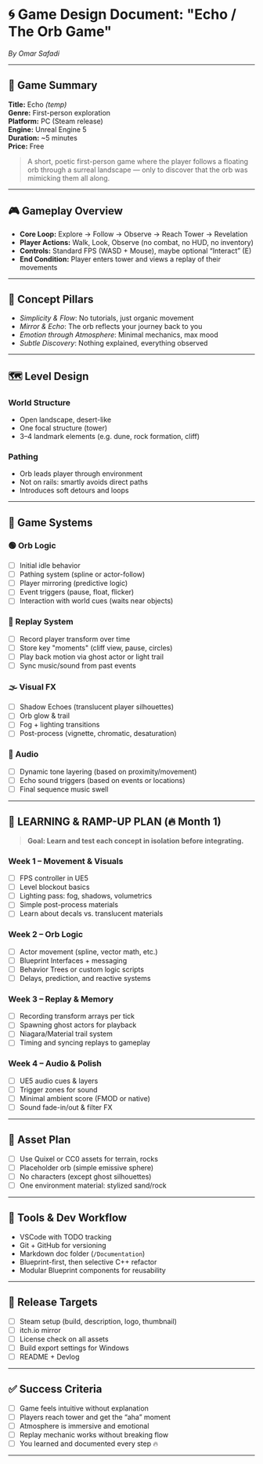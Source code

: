 # 🌀 Game Design Document: "Echo / The Orb Game"

_By Omar Safadi_

---

## 📖 Game Summary

**Title:** Echo _(temp)_  
**Genre:** First-person exploration  
**Platform:** PC (Steam release)  
**Engine:** Unreal Engine 5  
**Duration:** ~5 minutes  
**Price:** Free

> A short, poetic first-person game where the player follows a floating orb through a surreal landscape — only to discover that the orb was mimicking them all along.

---

## 🎮 Gameplay Overview

- **Core Loop:** Explore → Follow → Observe → Reach Tower → Revelation
- **Player Actions:** Walk, Look, Observe (no combat, no HUD, no inventory)
- **Controls:** Standard FPS (WASD + Mouse), maybe optional “Interact” (E)
- **End Condition:** Player enters tower and views a replay of their movements

---

## 🧠 Concept Pillars

- _Simplicity & Flow_: No tutorials, just organic movement
- _Mirror & Echo_: The orb reflects your journey back to you
- _Emotion through Atmosphere_: Minimal mechanics, max mood
- _Subtle Discovery_: Nothing explained, everything observed

---

## 🗺️ Level Design

### World Structure

- Open landscape, desert-like
- One focal structure (tower)
- 3–4 landmark elements (e.g. dune, rock formation, cliff)

### Pathing

- Orb leads player through environment
- Not on rails: smartly avoids direct paths
- Introduces soft detours and loops

---

## 🧩 Game Systems

### 🟢 Orb Logic

- [ ] Initial idle behavior
- [ ] Pathing system (spline or actor-follow)
- [ ] Player mirroring (predictive logic)
- [ ] Event triggers (pause, float, flicker)
- [ ] Interaction with world cues (waits near objects)

### 🎥 Replay System

- [ ] Record player transform over time
- [ ] Store key "moments" (cliff view, pause, circles)
- [ ] Play back motion via ghost actor or light trail
- [ ] Sync music/sound from past events

### 🌫️ Visual FX

- [ ] Shadow Echoes (translucent player silhouettes)
- [ ] Orb glow & trail
- [ ] Fog + lighting transitions
- [ ] Post-process (vignette, chromatic, desaturation)

### 🎵 Audio

- [ ] Dynamic tone layering (based on proximity/movement)
- [ ] Echo sound triggers (based on events or locations)
- [ ] Final sequence music swell

---

## 🧪 LEARNING & RAMP-UP PLAN (🔥 Month 1)

> **Goal: Learn and test each concept in isolation before integrating.**

### Week 1 – Movement & Visuals

- [ ] FPS controller in UE5
- [ ] Level blockout basics
- [ ] Lighting pass: fog, shadows, volumetrics
- [ ] Simple post-process materials
- [ ] Learn about decals vs. translucent materials

### Week 2 – Orb Logic

- [ ] Actor movement (spline, vector math, etc.)
- [ ] Blueprint Interfaces + messaging
- [ ] Behavior Trees or custom logic scripts
- [ ] Delays, prediction, and reactive systems

### Week 3 – Replay & Memory

- [ ] Recording transform arrays per tick
- [ ] Spawning ghost actors for playback
- [ ] Niagara/Material trail system
- [ ] Timing and syncing replays to gameplay

### Week 4 – Audio & Polish

- [ ] UE5 audio cues & layers
- [ ] Trigger zones for sound
- [ ] Minimal ambient score (FMOD or native)
- [ ] Sound fade-in/out & filter FX

---

## 🧱 Asset Plan

- [ ] Use Quixel or CC0 assets for terrain, rocks
- [ ] Placeholder orb (simple emissive sphere)
- [ ] No characters (except ghost silhouettes)
- [ ] One environment material: stylized sand/rock

---

## 🧰 Tools & Dev Workflow

- VSCode with TODO tracking
- Git + GitHub for versioning
- Markdown doc folder (`/Documentation`)
- Blueprint-first, then selective C++ refactor
- Modular Blueprint components for reusability

---

## 🧾 Release Targets

- [ ] Steam setup (build, description, logo, thumbnail)
- [ ] itch.io mirror
- [ ] License check on all assets
- [ ] Build export settings for Windows
- [ ] README + Devlog

---

## ✅ Success Criteria

- [ ] Game feels intuitive without explanation
- [ ] Players reach tower and get the “aha” moment
- [ ] Atmosphere is immersive and emotional
- [ ] Replay mechanic works without breaking flow
- [ ] You learned and documented every step 🔥

---
